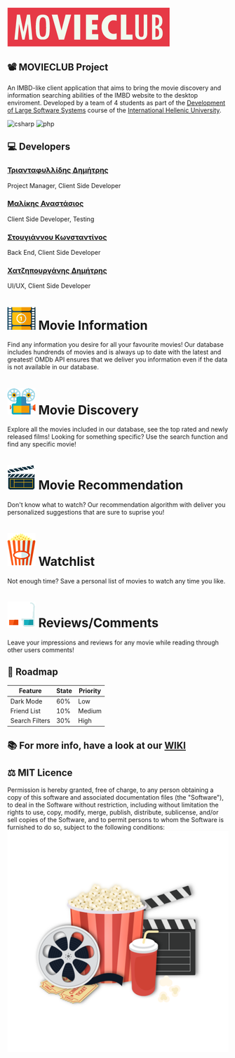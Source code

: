 ![Logo](/development/images/MovieClub-Logo.png)

## 📽️ MOVIECLUB Project
An IMBD-like client application that aims to bring the movie discovery and information searching abilities of the IMBD website to the desktop enviroment. Developed by a team of 4 students as part of the [Development of Large Software Systems](https://www.iee.ihu.gr/en/course/1948/) course of the [International Hellenic University](https://www.ihu.gr/).

![csharp](https://github.com/abranhe/programming-languages-logos/blob/master/src/csharp/csharp_64x64.png)
![php](https://github.com/abranhe/programming-languages-logos/blob/master/src/php/php_64x64.png)

## 💻 Developers
### [Τριανταφυλλίδης Δημήτρης](https://github.com/dim-tri) 
Project Manager, Client Side Developer
### [Μαλίκης Αναστάσιος](https://github.com/Tmalikis)
Client Side Developer, Testing
### [Στουγιάννου Κωνσταντίνος](https://github.com/KwnstantinosSt)
Back End, Client Side Developer
### [Χατζηπουργάνης Δημήτρης](https://github.com/dchatzip)
UI/UX, Client Side Developer

# ![vc1](/development/images/cine-vector1.png)  Movie Information
Find any information you desire for all your favourite movies! Our database includes hundrends of movies and is always up to date with the latest and greatest! OMDb API ensures that we deliver you information even if the data is not available in our database. 
# ![vc1](/development/images/cine-vector2.png)  Movie Discovery
Explore all the movies included in our database, see the top rated and newly released films! Looking for something specific? Use the search function and find any specific movie!
# ![vc1](/development/images/cine-vector4.png)  Movie Recommendation
Don't know what to watch? Our recommendation algorithm with deliver you personalized suggestions that are sure to suprise you!
# ![vc1](/development/images/cine-vector5.png)  Watchlist
Not enough time? Save a personal list of movies to watch any time you like. 
# ![vc1](/development/images/cine-vector6.png)  Reviews/Comments
Leave your impressions and reviews for any movie while reading through other users comments!

## 🚧 Roadmap

| Feature        | State | Priority |
|----------------|-------|----------|
| Dark Mode      | 60%   | Low      | 
| Friend List    | 10%   | Medium   |  
| Search Filters | 30%   | High     | 

## 📚 For more info, have a look at our [WIKI](https://github.com/dim-tri/adopse-imbd/wiki)

## ⚖️ MIT Licence
Permission is hereby granted, free of charge, to any person obtaining a copy of this software and associated documentation files (the "Software"), to deal in the Software without restriction, including without limitation the rights to use, copy, modify, merge, publish, distribute, sublicense, and/or sell copies of the Software, and to permit persons to whom the Software is furnished to do so, subject to the following conditions:
![Logo](/development/images/cinema-vector.png)

